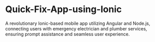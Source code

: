 # Quick-Fix-App-using-Ionic
A revolutionary Ionic-based mobile app utilizing Angular and Node.js, connecting users with emergency electrician and plumber services, ensuring prompt assistance and seamless user experience.
